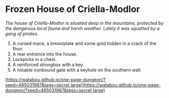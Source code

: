 # Frozen House of Criella-Modlor

_The house of Criella-Modlor is situated deep in the mountains, protected by the dangerous local fauna and harsh weather. Lately it was squatted by a gang of pirates._

1. A cursed mace, a breastplate and some gold hidden in a crack of the floor.
2. A rear entrance into the house.
3. Lockpicks in a chest.
4. A reinforced strongbox with a key.
5. A notable ironbound gate with a keyhole on the southern wall.

[https://watabou.github.io/one-page-dungeon/?seed=485031967&tags=secret,large](https://watabou.github.io/one-page-dungeon/?seed=485031967&tags=secret,large)
